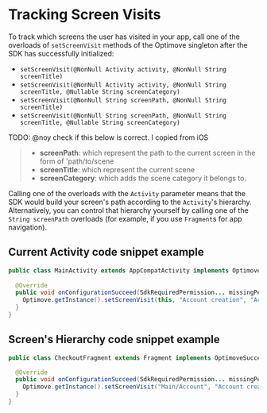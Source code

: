# Tracking Screen Visits
To track which screens the user has visited in your app, call one of the overloads of `setScreenVisit` methods of the Optimove singleton after the SDK has successfully initialized:
- `setScreenVisit(@NonNull Activity activity, @NonNull String screenTitle)`
- `setScreenVisit(@NonNull Activity activity, @NonNull String screenTitle, @Nullable String screenCategory)`
- `setScreenVisit(@NonNull String screenPath, @NonNull String screenTitle)`
- `setScreenVisit(@NonNull String screenPath, @NonNull String screenTitle, @Nullable String screenCategory)`

TODO: @noy check if this below is correct. I copied from iOS
> - **screenPath**: which represent the path to the current screen in the form of 'path/to/scene
> - **screenTitle**: which represent the current scene
> - **screenCategory**: which adds the scene category it belongs to. 

Calling one of the overloads with the `Activity` parameter means that the SDK would build your screen's path according to the `Activity`'s hierarchy. Alternatively, you can control that hierarchy yourself by calling one of the `String screenPath` overloads (for example, if you use `Fragment`s for app navigation).

## Current Activity code snippet example

```java
public class MainActivity extends AppCompatActivity implements OptimoveSuccessStateListener {
  
  @Override
  public void onConfigurationSucceed(SdkRequiredPermission... missingPermissions) {
    Optimove.getInstance().setScreenVisit(this, "Account creation", "Accounts");
  }
}
```

## Screen's Hierarchy code snippet example

```java
public class CheckoutFragment extends Fragment implements OptimoveSuccessStateListener {

  @Override
  public void onConfigurationSucceed(SdkRequiredPermission... missingPermissions) {
    Optimove.getInstance().setScreenVisit("Main/Account", "Account creation", "Accounts");
  }
}
```
